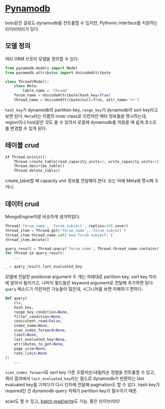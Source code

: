 # [Pynamodb](https://github.com/pynamodb/PynamoDB)
boto같은 걸로도 dynamodb를 컨트롤할 수 있지만, Pythonic interface를 지원하는 라이브러리가 있다.

## 모델 정의
여타 ORM 쓰듯이 모델을 정의할 수 있다.

```python
from pynamodb.models import Model
from pynamodb.attributes import UnicodeAttribute

class Thread(Model):
    class Meta:
        table_name = 'Thread'
    forum_name = UnicodeAttribute(hash_key=True)
    thread_name = UnicodeAttribute(null=True, attr_name='tn')
```
`hash_key`가 dynamodb의 partition key, `range_key`가 dynamodb의 sort key라고 보면 된다. `Meta`라는 이름의 inner class로 이런저런 메타 정보들을 명시하는데, region이나 host같은 것도 쓸 수 있어서 로컬에 dynamodb를 띄웠을 때 쉽게 호스트를 변경할 수 있게 된다.

## 테이블 crud
```python
if Thread.exists():
    Thread.create_table(read_capacity_units=1, write_capacity_units=1)
    Thread.describe_table()
    Thread.delete_table()
```

create_table할 때 capacity unit 정보를 전달해야 한다. 또는 아예 Meta에 명시해 두거나.

## 데이터 crud
MongoEngine이랑 비슷하게 생겨먹었다.

```python
Thread('forum_name', 'forum_subject', replies=10).save()
thread_item = Thread.get('forum_name', 'forum_subject')
thread_item.thread_name.set('new forum subject!')
thread_item.delete()

query_result = Thread.query('forum_name', Thread.thread_name.contains('subject'), limit=10)
for thread in query_result:
    ...

_ = query_result.last_evaluated_key
```

모델에 전달한 positional argument 두 개는 차례대로 partition key, sort key 자리에 알아서 들어가고, 나머지 필드들은 keyword argument로 전달해 추가하면 된다. `query` 메소드가 이런저런 기능들이 많은데, 시그니처를 보면 이해하기 편하다.

```python
def query(
    cls,
    hash_key,
    range_key_condition=None,
    filter_condition=None,
    consistent_read=False,
    index_name=None,
    scan_index_forward=None,
    limit=None,
    last_evaluated_key=None,
    attributes_to_get=None,
    page_size=None,
    rate_limit=None
):
    ...
```

`scan_index_forward`로 sort key 기준 오름차순/내림차순 정렬을 컨트롤할 수 있고, 쿼리 결과에서 `last_evaluated_key`라는 필드로 dynamodb가 반환하는 last evaluated key를 가져다가 다시 인자에 전달해 pagination도 할 수 있다. hash key가 required인 건 dynamodb query 자체가 partition key가 필수이기 때문.

scan도 할 수 있고, [batch read/write](https://pynamodb.readthedocs.io/en/latest/batch.html)도 가능. 좋은 라이브러리!
